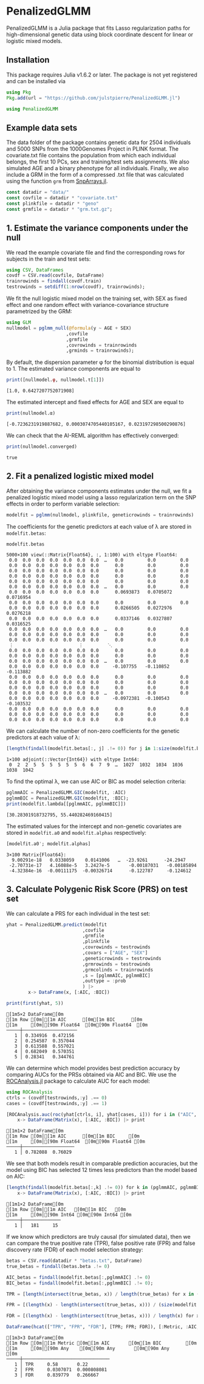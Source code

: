 # PenalizedGLMM

PenalizedGLMM is a Julia package that fits Lasso regularization paths for high-dimensional genetic data using block coordinate descent for linear or logistic mixed models.

## Installation

This package requires Julia v1.6.2 or later. The package is not yet registered and can be installed via


```julia
using Pkg
Pkg.add(url = "https://github.com/julstpierre/PenalizedGLMM.jl")
```


```julia
using PenalizedGLMM
```

## Example data sets

The data folder of the package contains genetic data for 2504 individuals and 5000 SNPs from the 1000Genomes Project in PLINK format. The covariate.txt file contains the population from which each individual belongs, the first 10 PCs, sex and training/test sets assignments. We also simulated AGE and a binary phenotype for all individuals. Finally, we also include a GRM in the form of a compressed .txt file that was calculated using the function `grm` from [SnpArrays.jl](https://openmendel.github.io/SnpArrays.jl/latest/).


```julia
const datadir = "data/"
const covfile = datadir * "covariate.txt"
const plinkfile = datadir * "geno"
const grmfile = datadir * "grm.txt.gz";
```

## 1. Estimate the variance components under the null

We read the example covariate file and find the corresponding rows for subjects in the train and test sets:


```julia
using CSV, DataFrames
covdf = CSV.read(covfile, DataFrame)
trainrowinds = findall(covdf.train)
testrowinds = setdiff(1:nrow(covdf), trainrowinds);
```

We fit the null logistic mixed model on the training set, with SEX as fixed effect and one random effect with variance-covariance structure parametrized by the GRM:


```julia
using GLM
nullmodel = pglmm_null(@formula(y ~ AGE + SEX) 
                      ,covfile
                      ,grmfile 
                      ,covrowinds = trainrowinds 
                      ,grminds = trainrowinds);
```

By default, the dispersion parameter φ for the binomial distribution is equal to 1. The estimated variance components are equal to


```julia
print([nullmodel.φ, nullmodel.τ[1]])
```

    [1.0, 0.6427207752071908]

The estimated intercept and fixed effects for AGE and SEX are equal to


```julia
print(nullmodel.α)
```

    [-0.7236231919887682, 0.0003074705440105167, 0.023197298500290876]

We can check that the AI-REML algorithm has effectively converged:


```julia
print(nullmodel.converged)
```

    true

## 2. Fit a penalized logistic mixed model
After obtaining the variance components estimates under the null, we fit a penalized logistic mixed model using a lasso regularization term on the SNP effects in order to perform variable selection:


```julia
modelfit = pglmm(nullmodel, plinkfile, geneticrowinds = trainrowinds)
```

The coefficients for the genetic predictors at each value of λ are stored in `modelfit.betas`:


```julia
modelfit.betas
```




    5000×100 view(::Matrix{Float64}, :, 1:100) with eltype Float64:
     0.0  0.0  0.0  0.0  0.0  0.0  0.0  …   0.0         0.0         0.0
     0.0  0.0  0.0  0.0  0.0  0.0  0.0      0.0         0.0         0.0
     0.0  0.0  0.0  0.0  0.0  0.0  0.0      0.0         0.0         0.0
     0.0  0.0  0.0  0.0  0.0  0.0  0.0      0.0         0.0         0.0
     0.0  0.0  0.0  0.0  0.0  0.0  0.0      0.0         0.0         0.0
     0.0  0.0  0.0  0.0  0.0  0.0  0.0  …   0.0         0.0         0.0
     0.0  0.0  0.0  0.0  0.0  0.0  0.0      0.0693873   0.0705072   0.0716954
     0.0  0.0  0.0  0.0  0.0  0.0  0.0      0.0         0.0         0.0
     0.0  0.0  0.0  0.0  0.0  0.0  0.0      0.0266505   0.0272976   0.0276218
     0.0  0.0  0.0  0.0  0.0  0.0  0.0      0.0337146   0.0327807   0.0316525
     0.0  0.0  0.0  0.0  0.0  0.0  0.0  …   0.0         0.0         0.0
     0.0  0.0  0.0  0.0  0.0  0.0  0.0      0.0         0.0         0.0
     0.0  0.0  0.0  0.0  0.0  0.0  0.0      0.0         0.0         0.0
     ⋮                        ⋮         ⋱                          
     0.0  0.0  0.0  0.0  0.0  0.0  0.0      0.0         0.0         0.0
     0.0  0.0  0.0  0.0  0.0  0.0  0.0      0.0         0.0         0.0
     0.0  0.0  0.0  0.0  0.0  0.0  0.0  …   0.0         0.0         0.0
     0.0  0.0  0.0  0.0  0.0  0.0  0.0     -0.107755   -0.110852   -0.113882
     0.0  0.0  0.0  0.0  0.0  0.0  0.0      0.0         0.0         0.0
     0.0  0.0  0.0  0.0  0.0  0.0  0.0      0.0         0.0         0.0
     0.0  0.0  0.0  0.0  0.0  0.0  0.0      0.0         0.0         0.0
     0.0  0.0  0.0  0.0  0.0  0.0  0.0  …   0.0         0.0         0.0
     0.0  0.0  0.0  0.0  0.0  0.0  0.0     -0.0972381  -0.100543   -0.103532
     0.0  0.0  0.0  0.0  0.0  0.0  0.0      0.0         0.0         0.0
     0.0  0.0  0.0  0.0  0.0  0.0  0.0      0.0         0.0         0.0
     0.0  0.0  0.0  0.0  0.0  0.0  0.0      0.0         0.0         0.0



We can calculate the number of non-zero coefficients for the genetic predictors at each value of λ:


```julia
[length(findall(modelfit.betas[:, j] .!= 0)) for j in 1:size(modelfit.betas, 2)]'
```




    1×100 adjoint(::Vector{Int64}) with eltype Int64:
     0  2  2  5  5  5  5  5  5  6  6  7  9  …  1027  1032  1034  1036  1038  1042



To find the optimal λ, we can use AIC or BIC as model selection criteria:


```julia
pglmmAIC = PenalizedGLMM.GIC(modelfit, :AIC)
pglmmBIC = PenalizedGLMM.GIC(modelfit, :BIC);
print(modelfit.lambda[[pglmmAIC, pglmmBIC]])
```

    [30.28301918732795, 55.440282469160415]

The estimated values for the intercept and non-genetic covariates are stored in `modelfit.a0` and `modelfit.alphas` respectively:


```julia
[modelfit.a0'; modelfit.alphas]
```




    3×100 Matrix{Float64}:
      9.00291e-18   0.0338059    0.0141006   …  -23.9261      -24.2947
     -2.70731e-17   4.16088e-5   3.2427e-5       -0.00187031   -0.00185894
     -4.32384e-16  -0.00111175  -0.00326714      -0.122787     -0.124612



## 3. Calculate Polygenic Risk Score (PRS) on test set

We can calculate a PRS for each individual in the test set:


```julia
yhat = PenalizedGLMM.predict(modelfit
                            ,covfile
                            ,grmfile
                            ,plinkfile
                            ,covrowinds = testrowinds
                            ,covars = ["AGE", "SEX"]
                            ,geneticrowinds = testrowinds
                            ,grmrowinds = testrowinds
                            ,grmcolinds = trainrowinds
                            ,s = [pglmmAIC, pglmmBIC]
                            ,outtype = :prob
                            ) |>
        x-> DataFrame(x, [:AIC, :BIC])

print(first(yhat, 5))
```

    [1m5×2 DataFrame[0m
    [1m Row [0m│[1m AIC      [0m[1m BIC      [0m
    [1m     [0m│[90m Float64  [0m[90m Float64  [0m
    ─────┼────────────────────
       1 │ 0.334916  0.472156
       2 │ 0.254587  0.357044
       3 │ 0.613588  0.557021
       4 │ 0.682049  0.570351
       5 │ 0.28341   0.344761

We can determine which model provides best prediction accuracy by comparing AUCs for the PRSs obtained via AIC and BIC. We use the [ROCAnalysis.jl](https://juliapackages.com/p/rocanalysis) package to calculate AUC for each model:


```julia
using ROCAnalysis
ctrls = (covdf[testrowinds,:y] .== 0)
cases = (covdf[testrowinds,:y] .== 1)

[ROCAnalysis.auc(roc(yhat[ctrls, i], yhat[cases, i])) for i in ("AIC", "BIC")]' |> 
    x-> DataFrame(Matrix(x), [:AIC, :BIC]) |> print
```

    [1m1×2 DataFrame[0m
    [1m Row [0m│[1m AIC      [0m[1m BIC     [0m
    [1m     [0m│[90m Float64  [0m[90m Float64 [0m
    ─────┼───────────────────
       1 │ 0.782088  0.76029

We see that both models result in comparable prediction accuracies, but the model using BIC has selected 12 times less predictors than the model based on AIC:


```julia
[length(findall(modelfit.betas[:,k] .!= 0)) for k in (pglmmAIC, pglmmBIC)]' |> 
    x-> DataFrame(Matrix(x), [:AIC, :BIC]) |> print
```

    [1m1×2 DataFrame[0m
    [1m Row [0m│[1m AIC   [0m[1m BIC   [0m
    [1m     [0m│[90m Int64 [0m[90m Int64 [0m
    ─────┼──────────────
       1 │   181     15

If we know which predictors are truly causal (for simulated data), then we can compare the true positive rate (TPR), false positive rate (FPR) and false discovery rate (FDR) of each model selection strategy:


```julia
betas = CSV.read(datadir * "betas.txt", DataFrame)
true_betas = findall(betas.beta .!= 0)

AIC_betas = findall(modelfit.betas[:,pglmmAIC] .!= 0)
BIC_betas = findall(modelfit.betas[:,pglmmBIC] .!= 0);

TPR = [length(intersect(true_betas, x)) / length(true_betas) for x in (AIC_betas, BIC_betas)]' 

FPR = [(length(x) - length(intersect(true_betas, x))) / (size(modelfit.betas, 1) - length(true_betas)) for x in (AIC_betas, BIC_betas)]'

FDR = [(length(x) - length(intersect(true_betas, x))) / length(x) for x in (AIC_betas, BIC_betas)]'

DataFrame(hcat(["TPR", "FPR", "FDR"], [TPR; FPR; FDR]), [:Metric, :AIC, :BIC]) |> print
```

    [1m3×3 DataFrame[0m
    [1m Row [0m│[1m Metric [0m[1m AIC       [0m[1m BIC         [0m
    [1m     [0m│[90m Any    [0m[90m Any       [0m[90m Any         [0m
    ─────┼────────────────────────────────
       1 │ TPR     0.58       0.22
       2 │ FPR     0.0307071  0.000808081
       3 │ FDR     0.839779   0.266667
